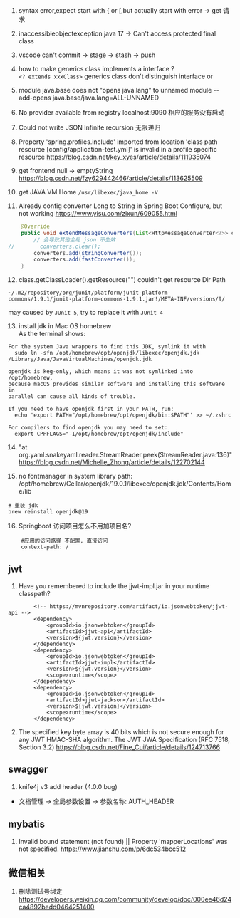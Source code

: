 1. syntax error,expect start with { or [,but actually start with error
-> get 请求

2. inaccessibleobjectexception java 17
-> Can't access protected final class

3. vscode can't commit
-> stage -> stash -> push

4. how to make generics class implements a interface ?   
`<? extends xxxClass>` generics class don't distinguish interface or   

5.  module java.base does not "opens java.lang" to unnamed module
--add-opens java.base/java.lang=ALL-UNNAMED

6. No provider available from registry localhost:9090
相应的服务没有启动

7. Could not write JSON Infinite recursion
无限递归

8. Property 'spring.profiles.include' imported from location 'class path resource [config/application-test.yml]' is invalid in a profile specific resource
https://blog.csdn.net/key_xyes/article/details/111935074

9. get frontend null -> emptyString
https://blog.csdn.net/fzy629442466/article/details/113625509

10. get JAVA VM Home
`/usr/libexec/java_home -V`

11. Already config converter Long to String in Spring Boot Configure, but not working
https://www.yisu.com/zixun/609055.html
```java
    @Override
    public void extendMessageConverters(List<HttpMessageConverter<?>> converters) {
        // 会导致其他全局 json 不生效
//        converters.clear();
        converters.add(stringConverter());
        converters.add(fastConverter());
    }
```

12. class.getClassLoader().getResource("") couldn't get resource Dir Path
```
~/.m2/repository/org/junit/platform/junit-platform-commons/1.9.1/junit-platform-commons-1.9.1.jar!/META-INF/versions/9/
```
may caused by `JUnit 5`, try to replace it with `JUnit 4`

13. install jdk in Mac OS homebrew  
As the terminal shows: 
```
For the system Java wrappers to find this JDK, symlink it with
  sudo ln -sfn /opt/homebrew/opt/openjdk/libexec/openjdk.jdk /Library/Java/JavaVirtualMachines/openjdk.jdk

openjdk is keg-only, which means it was not symlinked into /opt/homebrew,
because macOS provides similar software and installing this software in
parallel can cause all kinds of trouble.

If you need to have openjdk first in your PATH, run:
  echo 'export PATH="/opt/homebrew/opt/openjdk/bin:$PATH"' >> ~/.zshrc

For compilers to find openjdk you may need to set:
  export CPPFLAGS="-I/opt/homebrew/opt/openjdk/include"
```

14. "at org.yaml.snakeyaml.reader.StreamReader.peek(StreamReader.java:136)"
https://blog.csdn.net/Michelle_Zhong/article/details/122702144


15. no fontmanager in system library path: /opt/homebrew/Cellar/openjdk/19.0.1/libexec/openjdk.jdk/Contents/Home/lib
```
# 重装 jdk  
brew reinstall openjdk@19
```

16. Springboot 访问项目怎么不用加项目名?
```
    #应用的访问路径 不配置, 直接访问
    context-path: /
```


## jwt 
1. Have you remembered to include the jjwt-impl.jar in your runtime classpath?
```
        <!-- https://mvnrepository.com/artifact/io.jsonwebtoken/jjwt-api -->
        <dependency>
            <groupId>io.jsonwebtoken</groupId>
            <artifactId>jjwt-api</artifactId>
            <version>${jwt.version}</version>
        </dependency>
        <dependency>
            <groupId>io.jsonwebtoken</groupId>
            <artifactId>jjwt-impl</artifactId>
            <version>${jwt.version}</version>
            <scope>runtime</scope>
        </dependency>
        <dependency>
            <groupId>io.jsonwebtoken</groupId>
            <artifactId>jjwt-jackson</artifactId>
            <version>${jwt.version}</version>
            <scope>runtime</scope>
        </dependency>
```

2. The specified key byte array is 40 bits which is not secure enough for any JWT HMAC-SHA algorithm.  The JWT JWA Specification (RFC 7518, Section 3.2)
https://blog.csdn.net/Fine_Cui/article/details/124713766

## swagger
1. knife4j v3 add header (4.0.0 bug)
+ 文档管理 -> 全局参数设置 -> 参数名称: AUTH_HEADER


## mybatis
1. Invalid bound statement (not found)   ||   Property 'mapperLocations' was not specified.
https://www.jianshu.com/p/6dc534bcc512

## 微信相关
1. 删除测试号绑定
https://developers.weixin.qq.com/community/develop/doc/000ee46d24ca4892bedd0464251400

